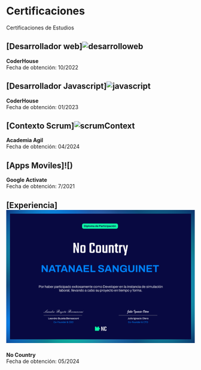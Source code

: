 # Certificaciones
Certificaciones de Estudios
## [Desarrollador web]![desarrolloweb](https://github.com/NatanaelLeites/certificaciones/assets/111026848/7ca49ff8-b3c1-4d32-9771-82b58f77d687)

**CoderHouse**  
Fecha de obtención: 10/2022

## [Desarrollador Javascript]![javascript](https://github.com/NatanaelLeites/certificaciones/assets/111026848/eb621446-efd6-4135-a22d-918c6ff8496f)

**CoderHouse**  
Fecha de obtención: 01/2023


## [Contexto Scrum]![scrumContext](https://github.com/NatanaelLeites/certificaciones/assets/111026848/e83d9384-05b3-4bed-946c-cf6c8f8d0ba6)

**Academia Agil**  
Fecha de obtención: 04/2024

## [Apps Moviles]![)

**Google Activate**  
Fecha de obtención: 7/2021

## [Experiencia]![scrumContext](https://github.com/NatanaelLeites/certificaciones/blob/main/NATANAEL%20SANGUINET.jpg)

**No Country**  
Fecha de obtención: 05/2024
